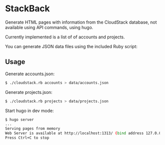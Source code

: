 # StackBack

Generate HTML pages with information from the CloudStack database, not available using API commands, using hugo.

Currently implemented is a list of of accounts and projects.

You can generate JSON data files using the included Ruby script:

## Usage

Generate accounts.json:

```bash
$ ./cloudstack.rb accounts > data/accounts.json
```

Generate projects.json:

```bash
$ ./cloudstack.rb projects > data/projects.json
```

Start hugo in dev mode:

```bash
$ hugo server                                                                            
...
Serving pages from memory
Web Server is available at http://localhost:1313/ (bind address 127.0.0.1)
Press Ctrl+C to stop
```
